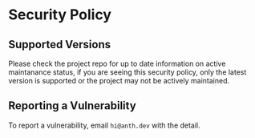 # Security Policy

## Supported Versions

Please check the project repo for up to date information on active maintanance status, if you are seeing this security policy, only the latest version is supported or the project may not be actively maintained.

## Reporting a Vulnerability

To report a vulnerability, email `hi@anth.dev` with the detail.
